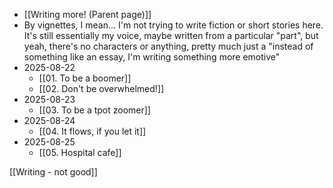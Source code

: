 - [[Writing more! (Parent page)]]
- By vignettes, I mean... I'm not trying to write fiction or short stories here. It's still essentially my voice, maybe written from a particular "part", but yeah, there's no characters or anything, pretty much just a "instead of something like an essay, I'm writing something more emotive"
- 2025-08-22
	- [[01. To be a boomer]]
	- [[02. Don't be overwhelmed!]]
- 2025-08-23
	- [[03. To be a tpot zoomer]]
- 2025-08-24
	- [[04. It flows, if you let it]]
- 2025-08-25
	- [[05. Hospital cafe]]

[[Writing - not good]]